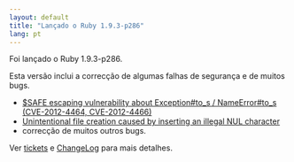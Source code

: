 ```yaml
---
layout: default
title: "Lançado o Ruby 1.9.3-p286"
lang: pt
---
```


Foi lançado o Ruby 1.9.3-p286.

Esta versão inclui a correcção de algumas falhas de segurança e de
muitos bugs.

* [$SAFE escaping vulnerability about Exception#to\_s / NameError#to\_s
  (CVE-2012-4464, CVE-2012-4466)][1]
* [Unintentional file creation caused by inserting an illegal NUL
  character][2]
* correcção de muitos outros bugs.

Ver [tickets][3] e [ChangeLog][4] para mais detalhes.



[1]: http://www.ruby-lang.org/en/news/2012/10/12/cve-2012-4464-cve-2012-4466/ 
[2]: http://www.ruby-lang.org/en/news/2012/10/12/poisoned-NUL-byte-vulnerability/ 
[3]: https://bugs.ruby-lang.org/projects/ruby-193/issues?set_filter=1&amp;status_id=5 
[4]: http://svn.ruby-lang.org/repos/ruby/tags/v1_9_3_286/ChangeLog 
